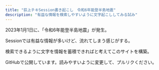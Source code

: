```yaml
---
title: "荻上チキSession書き起こし　令和6年能登半島地震"
description: "有益な情報を検索しやすいように文字起こししてみる試み"
---
```


2023年1月1日に、「令和6年能登半島地震」が発生。

Sessionでは有益な情報が多いけど、流れてしまう感じがする。

検索できるように文字を情報を蓄積できればと考えてこのサイトを構築。

GitHubで公開しています。読みやすいように変更して、プルリクください。


